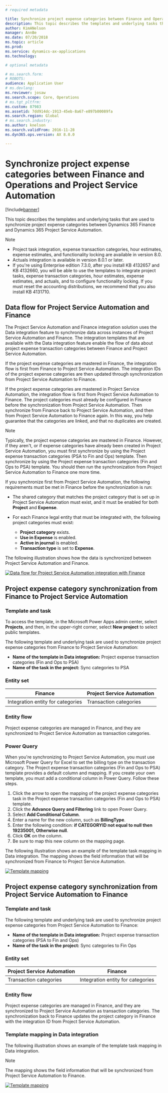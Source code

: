 ```yaml
---
# required metadata

title: Synchronize project expense categories between Finance and Operations and Project Service Automation 
description: This topic describes the templates and underlying tasks that are used to synchronize project expense categories between Microsoft Dynamics 365 Finance and Dynamics 365 Project Service Automation.
author: KimANelson
manager: AnnBe
ms.date: 07/20/2018
ms.topic: article
ms.prod: 
ms.service: dynamics-ax-applications
ms.technology: 

# optional metadata

# ms.search.form: 
# ROBOTS: 
audience: Application User
# ms.devlang: 
ms.reviewer: josaw
ms.search.scope: Core, Operations
# ms.tgt_pltfrm: 
ms.custom: 87983
ms.assetid: 7dd914dc-1913-45eb-8a67-e897b00089fa
ms.search.region: Global
# ms.search.industry: 
ms.author: knelson
ms.search.validFrom: 2016-11-28
ms.dyn365.ops.version: AX 8.0.0

---
```


# Synchronize project expense categories between Finance and Operations and Project Service Automation

[!include[banner](../includes/banner.md)]

This topic describes the templates and underlying tasks that are used to synchronize project expense categories between Dynamics 365 Finance and Dynamics 365 Project Service Automation.

> [!NOTE]
> - Project task integration, expense transaction categories, hour estimates, expense estimates, and functionality locking are available in version 8.0.
> - Actuals integration is available in version 8.0.1 or later.
> - If you're using Enterprise edition 7.3.0, after you install KB 4132657 and KB 4132660, you will be able to use the templates to integrate project tasks, expense transaction categories, hour estimates, expense estimates, and actuals, and to configure functionality locking. If you must reset the accounting distributions, we recommend that you also install KB 4131710.

## Data flow for Project Service Automation and Finance

The Project Service Automation and Finance integration solution uses the Data integration feature to synchronize data across instances of Project Service Automation and Finance. The integration templates that are available with the Data integration feature enable the flow of data about project expense transaction categories between Finance and Project Service Automation.

If the project expense categories are mastered in Finance, the integration flow is first from Finance to Project Service Automation. The integration IDs of the project expense categories are then updated through synchronization from Project Service Automation to Finance.

If the project expense categories are mastered in Project Service Automation, the integration flow is first from Project Service Automation to Finance. The project categories must already be configured in Finance before the synchronization from Project Service Automation. Then synchronize from Finance back to Project Service Automation, and then from Project Service Automation to Finance again. In this way, you help guarantee that the categories are linked, and that no duplicates are created.

> [!NOTE]
> Typically, the project expense categories are mastered in Finance. However, if they aren't, or if expense categories have already been created in Project Service Automation, you must first synchronize by using the Project expense transaction categories (PSA to Fin and Ops) template. Then synchronize by using the Project expense transaction categories (Fin and Ops to PSA) template. You should then run the synchronization from Project Service Automation to Finance one more time.
>
> If you synchronize first from Project Service Automation, the following requirements must be met in Finance before the synchronization is run:
>
> - The shared category that matches the project category that is set up in Project Service Automation must exist, and it must be enabled for both **Project** and **Expense**.
> - For each Finance legal entity that must be integrated with, the following project categories must exist:
>
>     - **Project category** exists. 
>     - **Use in Expense** is enabled.
>     - **Active in journal** is enabled.
>     - **Transaction type** is set to **Expense**.

The following illustration shows how the data is synchronized between Project Service Automation and Finance.

[![Data flow for Project Service Automation integration with Finance](./media/ProjectExpenseCategoriesFlow.png)](./media/ProjectExpenseCategoriesFlow.png)

## Project expense category synchronization from Finance to Project Service Automation

### Template and task

To access the template, in the Microsoft Power Apps admin center, select **Projects**, and then, in the upper-right corner, select **New project** to select public templates.

The following template and underlying task are used to synchronize project expense categories from Finance to Project Service Automation:

- **Name of the template in Data integration:** Project expense transaction categories (Fin and Ops to PSA)
- **Name of the task in the project:** Sync categories to PSA

### Entity set

| Finance                           | Project Service Automation |
|-----------------------------------|----------------------------|
| Integration entity for categories | Transaction categories     |

### Entity flow

Project expense categories are managed in Finance, and they are synchronized to Project Service Automation as transaction categories.

### Power Query

When you're synchronizing to Project Service Automation, you must use Microsoft Power Query for Excel to set the billing type on the transaction category. The Project expense transaction categories (Fin and Ops to PSA) template provides a default column and mapping. If you create your own template, you must add a conditional column in Power Query. Follow these steps.

1. Click the arrow to open the mapping of the project expense categories task in the Project expense transaction categories (Fin and Ops to PSA) template.
2. Click the **Advance Query and Filtering** link to open Power Query.
2. Select **Add Conditional Column**.
3. Enter a name for the new column, such as **BillingType**.
4. Enter the following condition: **if CATEGORYID not equal to null then 19235001, Otherwise null**.
5. Click **OK** on the column.
6. Be sure to map this new column on the mapping page.

The following illustration shows an example of the template task mapping in Data integration. The mapping shows the field information that will be synchronized from Finance to Project Service Automation.

[![Template mapping](./media/ProjectExpenseCategoriesToPSAMapping.jpg)](./media/ProjectExpenseCategoriesToPSAMapping.jpg)

## Project expense category synchronization from Project Service Automation to Finance

### Template and task

The following template and underlying task are used to synchronize project expense categories from Project Service Automation to Finance:

- **Name of the template in Data integration:** Project expense transaction categories (PSA to Fin and Ops)
- **Name of the task in the project:** Sync categories to Fin Ops

### Entity set

| Project Service Automation | Finance                           |
|----------------------------|-----------------------------------|
| Transaction categories     | Integration entity for categories |

### Entity flow

Project expense categories are managed in Finance, and they are synchronized to Project Service Automation as transaction categories. The synchronization back to Finance updates the project category in Finance with the integration ID from Project Service Automation.

### Template mapping in Data integration

The following illustration shows an example of the template task mapping in Data integration.

> [!NOTE]
> The mapping shows the field information that will be synchronized from Project Service Automation to Finance.

[![Template mapping](./media/ProjectExpenseCategoriesToFinOpsMapping.jpg)](./media/ProjectExpenseCategoriesToFinOpsMapping.jpg)
